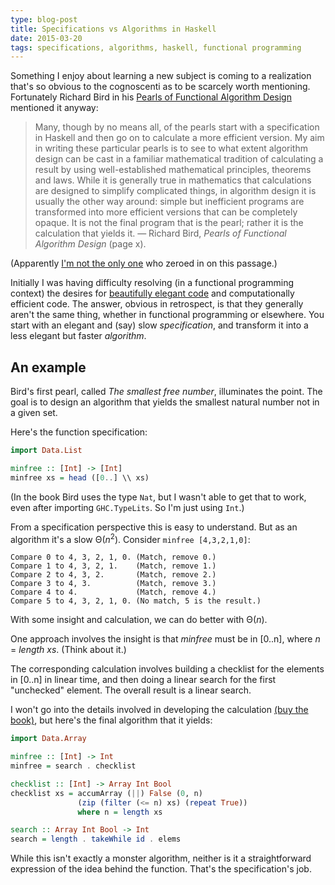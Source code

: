 ```yaml
---
type: blog-post
title: Specifications vs Algorithms in Haskell
date: 2015-03-20
tags: specifications, algorithms, haskell, functional programming
---
```

Something I enjoy about learning a new subject is coming to a realization that's so obvious to the cognoscenti as to be scarcely worth mentioning. Fortunately Richard Bird in his [Pearls of Functional Algorithm Design](http://www.amazon.com/Pearls-Functional-Algorithm-Design-Richard/dp/0521513383) mentioned it anyway:

> Many, though by no means all, of the pearls start with a specification in Haskell and then go on to calculate a more efficient version. My aim in writing these particular pearls is to see to what extent algorithm design can be cast in a familiar mathematical tradition of calculating a result by using well-established mathematical principles, theorems and laws. While it is generally true in mathematics that calculations are designed to simplify complicated things, in algorithm design it is usually the other way around: simple but inefficient programs are transformed into more efficient versions that can be completely opaque. It is not the final program that is the pearl; rather it is the calculation that yields it. &mdash; Richard Bird, *Pearls of Functional Algorithm Design* (page x).

(Apparently [I'm not the only one](http://www.atamo.com/blog/how-to-read-pearls-by-richard-bird-1/) who zeroed in on this passage.)

Initially I was having difficulty resolving (in a functional programming context) the desires for [beautifully elegant code](2015-03-16-haskell-reveals-the-essence-of-quicksort.html) and computationally efficient code. The answer, obvious in retrospect, is that they generally aren't the same thing, whether in functional programming or elsewhere. You start with an elegant and (say) slow *specification*, and transform it into a less elegant but faster *algorithm*.

## An example

Bird's first pearl, called *The smallest free number*, illuminates the point. The goal is to design an algorithm that yields the smallest natural number not in a given set.

Here's the function specification:

~~~ haskell
import Data.List

minfree :: [Int] -> [Int]
minfree xs = head ([0..] \\ xs)
~~~

(In the book Bird uses the type `Nat`, but I wasn't able to get that to work, even after importing `GHC.TypeLits`. So I'm just using `Int`.)

From a specification perspective this is easy to understand. But as an algorithm it's a slow &Theta;(*n*<sup>2</sup>). Consider `minfree [4,3,2,1,0]`:

~~~
Compare 0 to 4, 3, 2, 1, 0. (Match, remove 0.)
Compare 1 to 4, 3, 2, 1.    (Match, remove 1.)
Compare 2 to 4, 3, 2.       (Match, remove 2.)
Compare 3 to 4, 3.          (Match, remove 3.)
Compare 4 to 4.             (Match, remove 4.)
Compare 5 to 4, 3, 2, 1, 0. (No match, 5 is the result.)
~~~

With some insight and calculation, we can do better with &Theta;(*n*).

One approach involves the insight is that *minfree* must be in [0..n], where *n* = *length xs*. (Think about it.)

The corresponding calculation involves building a checklist for the elements in [0..n] in linear time, and then doing a linear search for the first "unchecked" element. The overall result is a linear search.

I won't go into the details involved in developing the calculation [(buy the book)](http://www.amazon.com/Pearls-Functional-Algorithm-Design-Richard/dp/0521513383), but here's the final algorithm that it yields:

~~~ haskell
import Data.Array

minfree :: [Int] -> Int
minfree = search . checklist

checklist :: [Int] -> Array Int Bool
checklist xs = accumArray (||) False (0, n)
               (zip (filter (<= n) xs) (repeat True))
               where n = length xs

search :: Array Int Bool -> Int
search = length . takeWhile id . elems
~~~

While this isn't exactly a monster algorithm, neither is it a straightforward expression of the idea behind the function. That's the specification's job.
